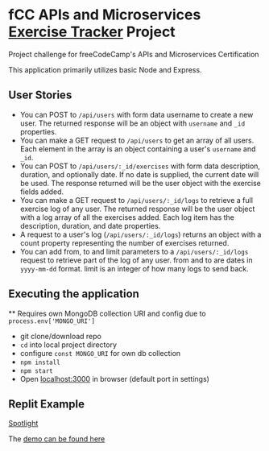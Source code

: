 # fCC APIs and Microservices [Exercise Tracker](https://www.freecodecamp.org/learn/apis-and-microservices/apis-and-microservices-projects/exercise-tracker) Project

Project challenge for freeCodeCamp's APIs and Microservices Certification

This application primarily utilizes basic Node and Express.

## User Stories
* You can POST to `/api/users` with form data username to create a new user. The returned response will be an object with `username` and `_id` properties.
* You can make a GET request to `/api/users` to get an array of all users. Each element in the array is an object containing a user's `username` and `_id`.
* You can POST to `/api/users/:_id/exercises` with form data description, duration, and optionally date. If no date is supplied, the current date will be used. The response returned will be the user object with the exercise fields added.
* You can make a GET request to `/api/users/:_id/logs` to retrieve a full exercise log of any user. The returned response will be the user object with a log array of all the exercises added. Each log item has the description, duration, and date properties.
* A request to a user's log (`/api/users/:_id/logs`) returns an object with a count property representing the number of exercises returned.
* You can add from, to and limit parameters to a `/api/users/:_id/logs` request to retrieve part of the log of any user. from and to are dates in `yyyy-mm-dd` format. limit is an integer of how many logs to send back.



## Executing the application
** Requires own MongoDB collection URI and config due to `process.env['MONGO_URI']`
* git clone/download repo
* `cd` into local project directory
* configure `const MONGO_URI` for own db collection
* `npm install`
* `npm start`
* Open [localhost:3000](http://localhost:3000) in browser (default port in settings)

## Replit Example
[Spotlight](https://replit.com/@allemandi/fCC-Exercise-Tracker-Project)

The [demo can be found here](https://fCC-Exercise-Tracker-Project.allemandi.repl.co)